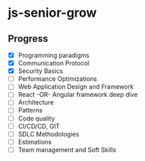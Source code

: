 # js-senior-grow

## Progress
- [x] Programming paradigms
- [x] Communication Protocol
- [x] Security Basics
- [ ] Performance Optimizations
- [ ] Web Application Design and Framework
- [ ] React -OR- Angular framework deep dive
- [ ] Architecture
- [ ] Patterns
- [ ] Code quality
- [ ] CI/CD/CD, GIT
- [ ] SDLC Methodologies
- [ ] Estimations 
- [ ] Team management and Soft Skills 
